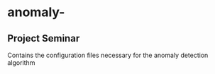 # anomaly-
Project Seminar
---------------

Contains the configuration files necessary for the anomaly detection algorithm

